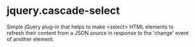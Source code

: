 jquery.cascade-select
=====================

Simple jQuery plug-in that helps to make &lt;select> HTML elements to refresh their content from a JSON source in response to the 'change' event of another element.